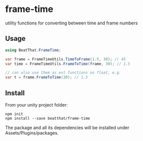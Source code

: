 # frame-time

utility functions for converting between time and frame numbers

## Usage

```c#
using BeatThat.FrameTime;

var frame = FrameTimeUtils.TimeToFrame(1.5, 30); // 45
var time = FrameTimeUtils.FrameToTime(frame, 30); // 1.5

// can also use them as ext functions on float, e.g.
var t = frame.FrameToTime(30); // 1.5
```

## Install

From your unity project folder:

    npm init
    npm install --save beatthat/frame-time

The package and all its dependencies will be installed under Assets/Plugins/packages.